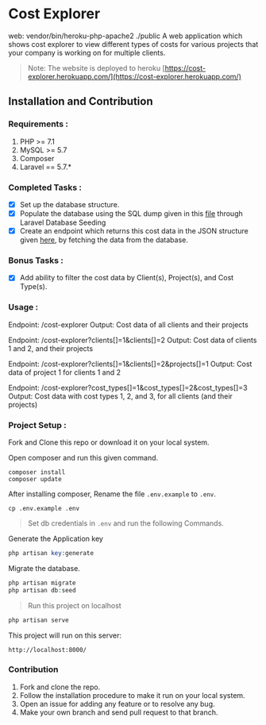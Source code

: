 # Cost Explorer

web: vendor/bin/heroku-php-apache2 ./public
A web application which shows cost explorer to view different types of costs for various projects that your company is working on for multiple clients.


>Note: The website is deployed to heroku [https://cost-explorer.herokuapp.com/](https://cost-explorer.herokuapp.com/)

## Installation and Contribution

### Requirements :

1. PHP >= 7.1
2. MySQL >= 5.7
3. Composer
4. Laravel == 5.7.*

### Completed Tasks :

* [x] Set up the database structure.
* [x] Populate the database using the SQL dump given in this [file](https://drive.google.com/file/d/1aF_u32ASu0o6Ah9cdKxPYvj7dDeSnVE-/view?usp=sharing) through Laravel Database Seeding
* [x] Create an endpoint which returns this cost data in the JSON structure given [here](https://jsoneditoronline.org/?id=e29c1e930e3e4cdcab06408c28406df7), by fetching the data from the database.

### Bonus Tasks :
* [x] Add ability to filter the cost data by Client(s), Project(s), and Cost Type(s).

### Usage :

Endpoint: /cost-explorer
Output: Cost data of all clients and their projects

Endpoint: /cost-explorer?clients[]=1&clients[]=2
Output: Cost data of clients 1 and 2, and their projects

Endpoint: /cost-explorer?clients[]=1&clients[]=2&projects[]=1
Output: Cost data of project 1 for clients 1 and 2

Endpoint: /cost-explorer?cost_types[]=1&cost_types[]=2&cost_types[]=3
Output: Cost data with cost types 1, 2, and 3, for all clients (and their projects)


### Project Setup :

Fork and Clone this repo or download it on your local system.

Open composer and run this given command.

```shell
composer install
composer update
```

After installing composer, Rename the file `.env.example` to `.env`.

```shell
cp .env.example .env
```

> Set db credentials in `.env` and run the following Commands.

Generate the Application key

```php
php artisan key:generate
```

Migrate the database.

```php
php artisan migrate
php artisan db:seed
```

> Run this project on localhost

```php
php artisan serve
```

This project will run on this server:

```shell
http://localhost:8000/
```

### Contribution

1. Fork and clone the repo.
2. Follow the installation procedure to make it run on your local system.
3. Open an issue for adding any feature or to resolve any bug.
4. Make your own branch and send pull request to that branch.
